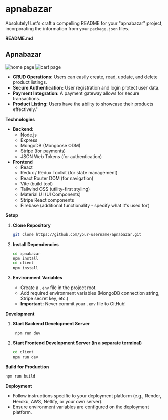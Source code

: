 # apnabazar

Absolutely! Let's craft a compelling README for your "apnabazar" project, incorporating the information from your `package.json` files.

**README.md**

## Apnabazar
![home page](https://res.cloudinary.com/dpsi55s3c/image/upload/v1709093573/dslq0sb3gl0jxpxqjhbt.png)
![cart page](https://res.cloudinary.com/dpsi55s3c/image/upload/v1709093572/fvgsx6mdemgfd9ajpufv.png)


* **CRUD Operations:** Users can easily create, read, update, and delete product listings.
* **Secure Authentication:** User registration and login protect user data.
* **Payment Integration:** A payment gateway allows for secure transactions.
* **Product Listing:** Users have the ability to showcase their products effectively."


**Technologies**

* **Backend:**
    * Node.js
    * Express
    * MongoDB (Mongoose ODM)
    * Stripe (for payments)
    * JSON Web Tokens (for authentication)
* **Frontend**
    * React
    * Redux / Redux Toolkit (for state management)
    * React Router DOM (for navigation)
    * Vite (build tool)
    * Tailwind CSS (utility-first styling)
    * Material UI (UI Components)
    * Stripe React components
    * Firebase (additional functionality - specify what it's used for)

**Setup**

1. **Clone Repository**
   ```bash
   git clone https://github.com/your-username/apnabazar.git
   ```

2. **Install Dependencies**
   ```bash
   cd apnabazar
   npm install 
   cd client
   npm install 
   ```

3.  **Environment Variables**
    * Create a `.env` file in the project root.
    * Add required environment variables (MongoDB connection string, Stripe secret key, etc.)
    * **Important:** Never commit your `.env` file to GitHub!

**Development**

1. **Start Backend Development Server**
   ```bash
    npm run dev
   ```

2. **Start Frontend Development Server (in a separate terminal)**
   ```bash
   cd client
   npm run dev
   ```

**Build for Production**

   ```bash
   npm run build 
   ```

**Deployment**

* Follow instructions specific to your deployment platform (e.g., Render, Heroku, AWS, Netlify, or your own server).
* Ensure environment variables are configured on the deployment platform.

